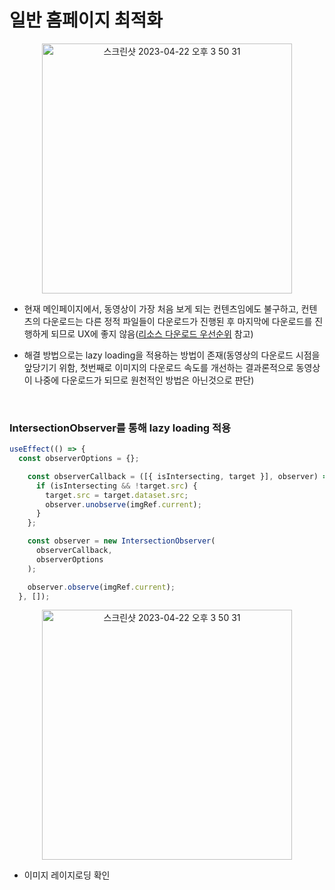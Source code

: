 # 일반 홈페이지 최적화

<div align="center">
<img width="400" alt="스크린샷 2023-04-22 오후 3 50 31" src="https://github.com/J-Ymini/J-Ymini/assets/75535651/e3b513a2-47de-427c-bdec-8b5948300ede"></div>

- 현재 메인페이지에서, 동영상이 가장 처음 보게 되는 컨텐츠임에도 불구하고, 컨텐츠의 다운로드는 다른 정적 파일들이 다운로드가 진행된 후 마지막에 다운로드를 진행하게 되므로 UX에 좋지 않음([리소스 다운로드 우선순위](https://web.dev/priority-hints/) 참고)

- 해결 방법으로는 lazy loading을 적용하는 방법이 존재(동영상의 다운로드 시점을 앞당기기 위함, 첫번째로 이미지의 다운로드 속도를 개선하는 결과론적으로 동영상이 나중에 다운로드가 되므로 원천적인 방법은 아닌것으로 판단)

<br/>

### IntersectionObserver를 통해 lazy loading 적용

``` javascript
useEffect(() => {
  const observerOptions = {};

    const observerCallback = ([{ isIntersecting, target }], observer) => {
      if (isIntersecting && !target.src) {
        target.src = target.dataset.src;
        observer.unobserve(imgRef.current);
      }
    };

    const observer = new IntersectionObserver(
      observerCallback,
      observerOptions
    );

    observer.observe(imgRef.current);
  }, []);
```

<div align="center">
<img width="400" alt="스크린샷 2023-04-22 오후 3 50 31" src="https://github.com/J-Ymini/J-Ymini/assets/75535651/a2478332-36cc-4a43-a638-206399ce54e2"></div>

- 이미지 레이지로딩 확인

###
